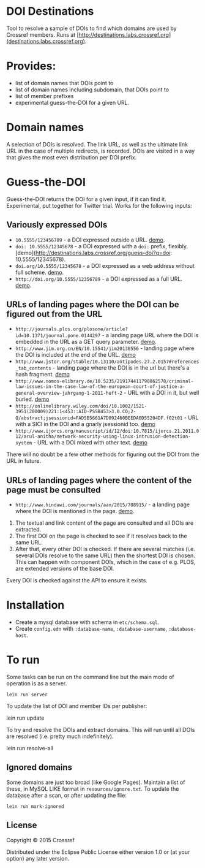 # DOI Destinations

Tool to resolve a sample of DOIs to find which domains are used by Crossref members. Runs at [http://destinations.labs.crossref.org](destinations.labs.crossref.org). 

# Provides:

 - list of domain names that DOIs point to
 - list of domain names including subdomain, that DOIs point to
 - list of member prefixes
 - experimental guess-the-DOI for a given URL.

# Domain names

A selection of DOIs is resolved. The link URL, as well as the ultimate link URL in the case of multiple redirects, is recorded. DOIs are visited in a way that gives the most even distribution per DOI prefix.

# Guess-the-DOI

Guess-the-DOI returns the DOI for a given input, if it can find it. Experimental, put together for Twitter trial. Works for the following inputs:
 
## Variously expressed DOIs

 - `10.5555/123456789` - a DOI expressed outside a URL. [demo](http://destinations.labs.crossref.org/guess-doi?q=10.5555/123456789).
 - `doi: 10.5555/12345678` - a DOI expressed with a `doi:` prefix, flexibly. [demo](http://destinations.labs.crossref.org/guess-doi?q=doi: 10.5555/12345678).
 - `doi.org/10.5555/12345678` - a DOI expressed as a web address without full scheme. [demo](http://destinations.labs.crossref.org/guess-doi?q=doi.org/10.5555/12345678).
 - `http://doi.org/10.5555/12356789` - a DOI expressed as a full URL. [demo](http://destinations.labs.crossref.org/guess-doi?q=http://doi.org/10.5555/12356789).

## URLs of landing pages where the DOI can be figured out from the URL
 
 - `http://journals.plos.org/plosone/article?id=10.1371/journal.pone.0144297` - a landing page URL where the DOI is embedded in the URL as a GET query parameter. [demo](http://destinations.labs.crossref.org/guess-doi?q=http://journals.plos.org/plosone/article?id=10.1371/journal.pone.0144297).
 - `http://www.jim.org.cn/EN/10.15541/jim20130556` - landing page where the DOI is included at the end of the URL. [demo](http://destinations.labs.crossref.org/guess-doi?q=http://www.jim.org.cn/EN/10.15541/jim20130556)
 - `http://www.jstor.org/stable/10.13110/antipodes.27.2.0157#references_tab_contents` - landing page where the DOI is in the url but there's a hash fragment. [demo](http://destinations.labs.crossref.org/guess-doi?q=http://www.jstor.org/stable/10.13110/antipodes.27.2.0157#references_tab_contents)
 - `http://www.nomos-elibrary.de/10.5235/219174411798862578/criminal-law-issues-in-the-case-law-of-the-european-court-of-justice-a-general-overview-jahrgang-1-2011-heft-2` - URL with a DOI in it, but well buried. [demo](http://destinations.labs.crossref.org/guess-doi?q=http://www.nomos-elibrary.de/10.5235/219174411798862578/criminal-law-issues-in-the-case-law-of-the-european-court-of-justice-a-general-overview-jahrgang-1-2011-heft-2)
 - `http://onlinelibrary.wiley.com/doi/10.1002/1521-3951(200009)221:1<453::AID-PSSB453>3.0.CO;2-Q/abstract;jsessionid=FAD5B5661A7D092460BEEDA0D55204DF.f02t01` - URL with a SICI in the DOI and a gnarly jsessionid too. [demo](http://destinations.labs.crossref.org/guess-doi?q=http://onlinelibrary.wiley.com/doi/10.1002/1521-3951(200009)221:1<453::AID-PSSB453>3.0.CO;2-Q/abstract;jsessionid=FAD5B5661A7D092460BEEDA0D55204DF.f02t01)
 - `http://www.ijorcs.org/manuscript/id/12/doi:10.7815/ijorcs.21.2011.012/arul-anitha/network-security-using-linux-intrusion-detection-system` - URL with a DOI mixed with other text. [demo](http://destinations.labs.crossref.org/guess-doi?q=http://www.ijorcs.org/manuscript/id/12/doi:10.7815/ijorcs.21.2011.012/arul-anitha/network-security-using-linux-intrusion-detection-system)

There will no doubt be a few other methods for figuring out the DOI from the URL in future.

## URLs of landing pages where the content of the page must be consulted

 - `http://www.hindawi.com/journals/aan/2015/708915/` - a landing page where the DOI is mentioned in the page. [demo](http://destinations.labs.crossref.org/guess-doi?q=http://www.hindawi.com/journals/aan/2015/708915/).

1. The textual and link content of the page are consulted and all DOIs are extracted.
2. The first DOI on the page is checked to see if it resolves back to the same URL.
3. After that, every other DOI is checked. If there are several matches (i.e. several DOIs resolve to the same URL) then the shortest DOI is chosen. This can happen with component DOIs, which in the case of e.g. PLOS, are extended versions of the base DOI.

Every DOI is checked against the API to ensure it exists.



# Installation

- Create a mysql database with schema in `etc/schema.sql`.
- Create `config.edn` with `:database-name`, `:database-username`, `:database-host`.

# To run

Some tasks can be run on the command line but the main mode of operation is as a server.

    lein run server

To update the list of DOI and member IDs per publisher:

  lein run update

To try and resolve the DOIs and extract domains. This will run until all DOIs are resolved (i.e. pretty much indefinitely).

  lein run resolve-all

## Ignored domains

Some domains are just too broad (like Google Pages). Maintain a list of these, in MySQL LIKE format in `resources/ignore.txt`. To update the database after a scan, or after updating the file:

    lein run mark-ignored

## License

Copyright © 2015 Crossref

Distributed under the Eclipse Public License either version 1.0 or (at your option) any later version.
